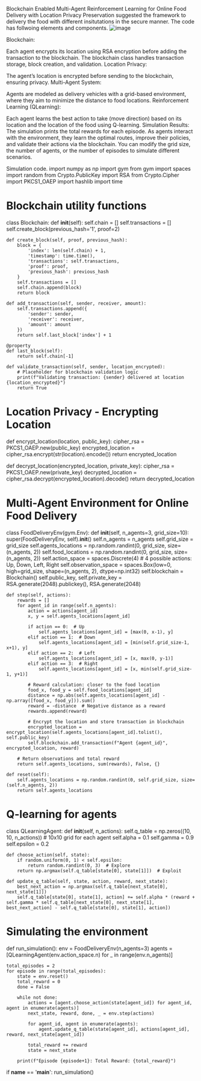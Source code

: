 Blockchain Enabled Multi-Agent Reinforcement Learning for Online Food Delivery with Location Privacy Preservation suggested the framework to delivery the food with different insitutations in the secure manner. 
The code has follwoing elements and components. 
![image](https://github.com/user-attachments/assets/052d09f6-eb04-4d1c-865e-b8c572443b49)


Blockchain:

Each agent encrypts its location using RSA encryption before adding the transaction to the blockchain.
The blockchain class handles transaction storage, block creation, and validation.
Location Privacy:

The agent’s location is encrypted before sending to the blockchain, ensuring privacy.
Multi-Agent System:

Agents are modeled as delivery vehicles with a grid-based environment, where they aim to minimize the distance to food locations.
Reinforcement Learning (QLearning):

Each agent learns the best action to take (move direction) based on its location and the location of the food using Q-learning.
Simulation Results:
The simulation prints the total rewards for each episode.
As agents interact with the environment, they learn the optimal routes, improve their policies, and validate their actions via the blockchain.
You can modify the grid size, the number of agents, or the number of episodes to simulate different scenarios.

Simulation code.
import numpy as np
import gym
from gym import spaces
import random
from Crypto.PublicKey import RSA
from Crypto.Cipher import PKCS1_OAEP
import hashlib
import time

# Blockchain utility functions
class Blockchain:
    def __init__(self):
        self.chain = []
        self.transactions = []
        self.create_block(previous_hash='1', proof=2)

    def create_block(self, proof, previous_hash):
        block = {
            'index': len(self.chain) + 1,
            'timestamp': time.time(),
            'transactions': self.transactions,
            'proof': proof,
            'previous_hash': previous_hash
        }
        self.transactions = []
        self.chain.append(block)
        return block

    def add_transaction(self, sender, receiver, amount):
        self.transactions.append({
            'sender': sender,
            'receiver': receiver,
            'amount': amount
        })
        return self.last_block['index'] + 1

    @property
    def last_block(self):
        return self.chain[-1]

    def validate_transaction(self, sender, location_encrypted):
        # Placeholder for blockchain validation logic
        print(f"Validating transaction: {sender} delivered at location {location_encrypted}")
        return True

# Location Privacy - Encrypting Location
def encrypt_location(location, public_key):
    cipher_rsa = PKCS1_OAEP.new(public_key)
    encrypted_location = cipher_rsa.encrypt(str(location).encode())
    return encrypted_location

def decrypt_location(encrypted_location, private_key):
    cipher_rsa = PKCS1_OAEP.new(private_key)
    decrypted_location = cipher_rsa.decrypt(encrypted_location).decode()
    return decrypted_location

# Multi-Agent Environment for Online Food Delivery
class FoodDeliveryEnv(gym.Env):
    def __init__(self, n_agents=3, grid_size=10):
        super(FoodDeliveryEnv, self).__init__()
        self.n_agents = n_agents
        self.grid_size = grid_size
        self.agents_locations = np.random.randint(0, grid_size, size=(n_agents, 2))
        self.food_locations = np.random.randint(0, grid_size, size=(n_agents, 2))
        self.action_space = spaces.Discrete(4)  # 4 possible actions: Up, Down, Left, Right
        self.observation_space = spaces.Box(low=0, high=grid_size, shape=(n_agents, 2), dtype=np.int32)
        self.blockchain = Blockchain()
        self.public_key, self.private_key = RSA.generate(2048).publickey(), RSA.generate(2048)

    def step(self, actions):
        rewards = []
        for agent_id in range(self.n_agents):
            action = actions[agent_id]
            x, y = self.agents_locations[agent_id]

            if action == 0:  # Up
                self.agents_locations[agent_id] = [max(0, x-1), y]
            elif action == 1:  # Down
                self.agents_locations[agent_id] = [min(self.grid_size-1, x+1), y]
            elif action == 2:  # Left
                self.agents_locations[agent_id] = [x, max(0, y-1)]
            elif action == 3:  # Right
                self.agents_locations[agent_id] = [x, min(self.grid_size-1, y+1)]

            # Reward calculation: closer to the food location
            food_x, food_y = self.food_locations[agent_id]
            distance = np.abs(self.agents_locations[agent_id] - np.array([food_x, food_y])).sum()
            reward = -distance  # Negative distance as a reward
            rewards.append(reward)

            # Encrypt the location and store transaction in blockchain
            encrypted_location = encrypt_location(self.agents_locations[agent_id].tolist(), self.public_key)
            self.blockchain.add_transaction(f"Agent {agent_id}", encrypted_location, reward)

        # Return observations and total reward
        return self.agents_locations, sum(rewards), False, {}

    def reset(self):
        self.agents_locations = np.random.randint(0, self.grid_size, size=(self.n_agents, 2))
        return self.agents_locations

# Q-learning for agents
class QLearningAgent:
    def __init__(self, n_actions):
        self.q_table = np.zeros((10, 10, n_actions))  # 10x10 grid for each agent
        self.alpha = 0.1
        self.gamma = 0.9
        self.epsilon = 0.2

    def choose_action(self, state):
        if random.uniform(0, 1) < self.epsilon:
            return random.randint(0, 3)  # Explore
        return np.argmax(self.q_table[state[0], state[1]])  # Exploit

    def update_q_table(self, state, action, reward, next_state):
        best_next_action = np.argmax(self.q_table[next_state[0], next_state[1]])
        self.q_table[state[0], state[1], action] += self.alpha * (reward + self.gamma * self.q_table[next_state[0], next_state[1], best_next_action] - self.q_table[state[0], state[1], action])

# Simulating the environment
def run_simulation():
    env = FoodDeliveryEnv(n_agents=3)
    agents = [QLearningAgent(env.action_space.n) for _ in range(env.n_agents)]

    total_episodes = 2
    for episode in range(total_episodes):
        state = env.reset()
        total_reward = 0
        done = False

        while not done:
            actions = [agent.choose_action(state[agent_id]) for agent_id, agent in enumerate(agents)]
            next_state, reward, done, _ = env.step(actions)

            for agent_id, agent in enumerate(agents):
                agent.update_q_table(state[agent_id], actions[agent_id], reward, next_state[agent_id])

            total_reward += reward
            state = next_state

        print(f"Episode {episode+1}: Total Reward: {total_reward}")

if __name__ == '__main__':
    run_simulation()


